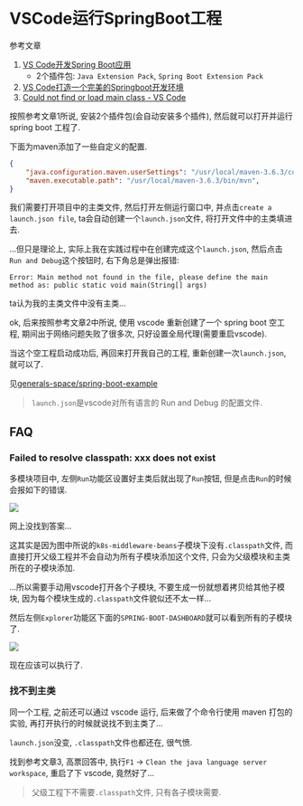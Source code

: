# VSCode运行SpringBoot工程

参考文章

1. [VS Code开发Spring Boot应用](https://zhuanlan.zhihu.com/p/54358113)
    - 2个插件包: `Java Extension Pack`, `Spring Boot Extension Pack`
2. [VS Code打造一个完美的Springboot开发环境](https://blog.csdn.net/xiaocy66/article/details/82875770)
3. [Could not find or load main class - VS Code](https://stackoverflow.com/questions/57857855/could-not-find-or-load-main-class-vs-code)

按照参考文章1所说, 安装2个插件包(会自动安装多个插件), 然后就可以打开并运行 spring boot 工程了.

下面为maven添加了一些自定义的配置.

```json
{
    "java.configuration.maven.userSettings": "/usr/local/maven-3.6.3/conf/settings.xml",
    "maven.executable.path": "/usr/local/maven-3.6.3/bin/mvn",
}
```

我们需要打开项目中的主类文件, 然后打开左侧运行窗口中, 并点击`create a launch.json file`, ta会自动创建一个`launch.json`文件, 将打开文件中的主类填进去.

...但只是理论上, 实际上我在实践过程中在创建完成这个`launch.json`, 然后点击`Run and Debug`这个按钮时, 右下角总是弹出报错:

```
Error: Main method not found in the file, please define the main method as: public static void main(String[] args)
```

ta认为我的主类文件中没有主类...

ok, 后来按照参考文章2中所说, 使用 vscode 重新创建了一个 spring boot 空工程, 期间出于网络问题失败了很多次, 只好设置全局代理(需要重启vscode).

当这个空工程启动成功后, 再回来打开我自己的工程, 重新创建一次`launch.json`, 就可以了.

见[generals-space/spring-boot-example](https://github.com/generals-space/spring-boot-example)

> `launch.json`是vscode对所有语言的 Run and Debug 的配置文件.

## FAQ

### Failed to resolve classpath: xxx does not exist

多模块项目中, 左侧`Run`功能区设置好主类后就出现了`Run`按钮, 但是点击`Run`的时候会报如下的错误.

![](https://gitee.com/generals-space/gitimg/raw/master/bb8e99e7e9a3edc57a6bb60b7a166358.png)

网上没找到答案...

这其实是因为图中所说的`k8s-middleware-beans`子模块下没有`.classpath`文件, 而直接打开父级工程并不会自动为所有子模块添加这个文件, 只会为父级模块和主类所在的子模块添加.

...所以需要手动用vscode打开各个子模块, 不要生成一份就想着拷贝给其他子模块, 因为每个模块生成的`.classpath`文件貌似还不太一样...

然后左侧`Explorer`功能区下面的`SPRING-BOOT-DASHBOARD`就可以看到所有的子模块了.

![](https://gitee.com/generals-space/gitimg/raw/master/0ef02865e36eca1211a8682b2083dc54.png)

现在应该可以执行了.

### 找不到主类

同一个工程, 之前还可以通过 vscode 运行, 后来做了个命令行使用 maven 打包的实验, 再打开执行的时候就说找不到主类了...

`launch.json`没变, `.classpath`文件也都还在, 很气愤.

找到参考文章3, 高票回答中, 执行`F1` -> `Clean the java language server workspace`, 重启了下 vscode, 竟然好了...

> 父级工程下不需要`.classpath`文件, 只有各子模块需要.

